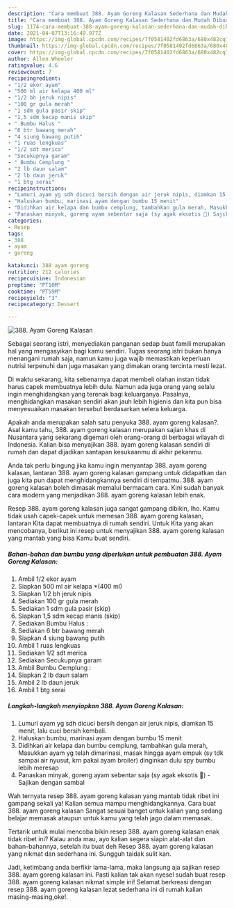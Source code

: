 ```yaml
---
description: "Cara membuat 388. Ayam Goreng Kalasan Sederhana dan Mudah Dibuat"
title: "Cara membuat 388. Ayam Goreng Kalasan Sederhana dan Mudah Dibuat"
slug: 1174-cara-membuat-388-ayam-goreng-kalasan-sederhana-dan-mudah-dibuat
date: 2021-04-07T13:16:49.977Z
image: https://img-global.cpcdn.com/recipes/7f0581402fd6863a/680x482cq70/388-ayam-goreng-kalasan-foto-resep-utama.jpg
thumbnail: https://img-global.cpcdn.com/recipes/7f0581402fd6863a/680x482cq70/388-ayam-goreng-kalasan-foto-resep-utama.jpg
cover: https://img-global.cpcdn.com/recipes/7f0581402fd6863a/680x482cq70/388-ayam-goreng-kalasan-foto-resep-utama.jpg
author: Allen Wheeler
ratingvalue: 4.6
reviewcount: 7
recipeingredient:
- "1/2 ekor ayam"
- "500 ml air kelapa 400 ml"
- "1/2 bh jeruk nipis"
- "100 gr gula merah"
- "1 sdm gula pasir skip"
- "1,5 sdm kecap manis skip"
- " Bumbu Halus "
- "6 btr bawang merah"
- "4 siung bawang putih"
- "1 ruas lengkuas"
- "1/2 sdt merica"
- "Secukupnya garam"
- " Bumbu Cemplung "
- "2 lb daun salam"
- "2 lb daun jeruk"
- "1 btg serai"
recipeinstructions:
- "Lumuri ayam yg sdh dicuci bersih dengan air jeruk nipis, diamkan 15 menit, lalu cuci bersih kembali."
- "Haluskan bumbu, marinasi ayam dengan bumbu 15 menit"
- "Didihkan air kelapa dan bumbu cemplung, tambahkan gula merah, Masukkan ayam yg telah dimarinasi, masak hingga ayam empuk (sy tdk sampai air nyusut, krn pakai ayam broiler) dinginkan dulu spy bumbu lebih meresap"
- "Panaskan minyak, goreng ayam sebentar saja (sy agak eksotis 🙂) Sajikan dengan sambal"
categories:
- Resep
tags:
- 388
- ayam
- goreng

katakunci: 388 ayam goreng 
nutrition: 212 calories
recipecuisine: Indonesian
preptime: "PT10M"
cooktime: "PT59M"
recipeyield: "3"
recipecategory: Dessert

---
```



![388. Ayam Goreng Kalasan](https://img-global.cpcdn.com/recipes/7f0581402fd6863a/680x482cq70/388-ayam-goreng-kalasan-foto-resep-utama.jpg)

Sebagai seorang istri, menyediakan panganan sedap buat famili merupakan hal yang mengasyikan bagi kamu sendiri. Tugas seorang istri bukan hanya menangani rumah saja, namun kamu juga wajib memastikan keperluan nutrisi terpenuhi dan juga masakan yang dimakan orang tercinta mesti lezat.

Di waktu  sekarang, kita sebenarnya dapat membeli olahan instan tidak harus capek membuatnya lebih dulu. Namun ada juga orang yang selalu ingin menghidangkan yang terenak bagi keluarganya. Pasalnya, menghidangkan masakan sendiri akan jauh lebih higienis dan kita pun bisa menyesuaikan masakan tersebut berdasarkan selera keluarga. 



Apakah anda merupakan salah satu penyuka 388. ayam goreng kalasan?. Asal kamu tahu, 388. ayam goreng kalasan merupakan sajian khas di Nusantara yang sekarang digemari oleh orang-orang di berbagai wilayah di Indonesia. Kalian bisa menyajikan 388. ayam goreng kalasan sendiri di rumah dan dapat dijadikan santapan kesukaanmu di akhir pekanmu.

Anda tak perlu bingung jika kamu ingin menyantap 388. ayam goreng kalasan, lantaran 388. ayam goreng kalasan gampang untuk didapatkan dan juga kita pun dapat menghidangkannya sendiri di tempatmu. 388. ayam goreng kalasan boleh dimasak memalui bermacam cara. Kini sudah banyak cara modern yang menjadikan 388. ayam goreng kalasan lebih enak.

Resep 388. ayam goreng kalasan juga sangat gampang dibikin, lho. Kamu tidak usah capek-capek untuk memesan 388. ayam goreng kalasan, lantaran Kita dapat membuatnya di rumah sendiri. Untuk Kita yang akan mencobanya, berikut ini resep untuk menyajikan 388. ayam goreng kalasan yang mantab yang bisa Kamu buat sendiri.

<!--inarticleads1-->

##### Bahan-bahan dan bumbu yang diperlukan untuk pembuatan 388. Ayam Goreng Kalasan:

1. Ambil 1/2 ekor ayam
1. Siapkan 500 ml air kelapa *(400 ml)
1. Siapkan 1/2 bh jeruk nipis
1. Sediakan 100 gr gula merah
1. Sediakan 1 sdm gula pasir (skip)
1. Siapkan 1,5 sdm kecap manis (skip)
1. Sediakan  Bumbu Halus :
1. Sediakan 6 btr bawang merah
1. Siapkan 4 siung bawang putih
1. Ambil 1 ruas lengkuas
1. Sediakan 1/2 sdt merica
1. Sediakan Secukupnya garam
1. Ambil  Bumbu Cemplung :
1. Siapkan 2 lb daun salam
1. Ambil 2 lb daun jeruk
1. Ambil 1 btg serai




<!--inarticleads2-->

##### Langkah-langkah menyiapkan 388. Ayam Goreng Kalasan:

1. Lumuri ayam yg sdh dicuci bersih dengan air jeruk nipis, diamkan 15 menit, lalu cuci bersih kembali.
1. Haluskan bumbu, marinasi ayam dengan bumbu 15 menit
1. Didihkan air kelapa dan bumbu cemplung, tambahkan gula merah, Masukkan ayam yg telah dimarinasi, masak hingga ayam empuk (sy tdk sampai air nyusut, krn pakai ayam broiler) dinginkan dulu spy bumbu lebih meresap
1. Panaskan minyak, goreng ayam sebentar saja (sy agak eksotis 🙂) - Sajikan dengan sambal




Wah ternyata resep 388. ayam goreng kalasan yang mantab tidak ribet ini gampang sekali ya! Kalian semua mampu menghidangkannya. Cara buat 388. ayam goreng kalasan Sangat sesuai banget untuk kalian yang sedang belajar memasak ataupun untuk kamu yang telah jago dalam memasak.

Tertarik untuk mulai mencoba bikin resep 388. ayam goreng kalasan enak tidak ribet ini? Kalau anda mau, ayo kalian segera siapin alat-alat dan bahan-bahannya, setelah itu buat deh Resep 388. ayam goreng kalasan yang nikmat dan sederhana ini. Sungguh taidak sulit kan. 

Jadi, ketimbang anda berfikir lama-lama, maka langsung aja sajikan resep 388. ayam goreng kalasan ini. Pasti kalian tak akan nyesel sudah buat resep 388. ayam goreng kalasan nikmat simple ini! Selamat berkreasi dengan resep 388. ayam goreng kalasan lezat sederhana ini di rumah kalian masing-masing,oke!.

